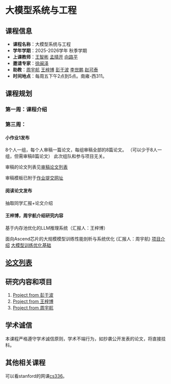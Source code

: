 
# 大模型系统与工程

## 课程信息
- **课程名称**：大模型系统与工程
- **学年学期**：2025-2026学年 秋季学期
- **上课教师**：[王智彬](https://wzbxpy.github.io/) [孟晴开]() [向路平]()
- **邀请专家**：[徐闽泽]()
- **助教**：[周宇航](https://njuzyh.github.io/) [王梓博](https://wangzb.site/) [彭于波]() [李世鹏]() [赵可泰]()
- **时间地点**：每周五下午2点到5点。南雍-西311。

<!-- ## 课程目标
- **开发能力**：了解并掌握一种开源的大模型系统，并且有能力在之上进行二次开发和应用。
- **科研能力**：通过参与老师，博士的研究工作，提升自己的科研能力。
- **表达能力**：通过参与论文撰写，分享相关工作（包括制作PPT），提升自己的表达能力。
- **项目经验**：参与并完成一个大模型项目，投稿，甚至发表相关论文。 -->



## 课程规划

### 第一周：课程介绍

### 第三周：
#### 小作业1发布
8个人一组，每个人审稿一篇论文，每组审稿全部的8篇论文。
（可以少于8人一组，但需审稿8篇论文）
此次组队和参与项目无关。

审稿的论文列表见[审稿论文列表](homework1/paperlist.md)


审稿模板已附于[作业提交网址](https://table.nju.edu.cn/dtable/forms/267ab5a3-5e36-4b09-970a-4f3ab4bc314d/)

#### 阅读论文发布
抽取同学汇报+论文介绍


#### 王梓博，周宇航介绍研究内容
基于内存池优化的LLM推理系统（汇报人：王梓博）

面向Ascend芯片的大规模模型训练性能剖析与系统优化 (汇报人：周宇航) [项目介绍](./Project-zhou/项目介绍.ppf) [大模型训练优化基础](./Project-zhou/大模型训练优化基础.pdf)

<!-- ## 课程目录
得有课程目录，然后每节课有课程内容介绍，课程ppt，这节课相应的可选大项目，而不是这种实验的形式。

1.	课程导论与大语言模型发展概况（6学时）**王梓博** 大模型系统在企业界学术界的关注+各个方向的简介（1节课），Transformer（梓博）+MoE+Mamba（中辉）（1节课）
3.	LLM训练系统，模型并行，参数卸载技术（9学时）**周宇航** 训练原理forward/backward+框架（教同学怎么用），并行策略（**中辉辅助一下EP**），参数卸载（**梓博**）
3.  KV cache与推理优化（3学时）**王梓博** KV cache的原理，cache管理
4.	基于多卡的LLM推理与系统部署（6学时）**李世鹏+洪泽涛** vllm介绍，推理优化最近工作
5.	基于单卡外存的LLM推理系统（6学时）**张中辉** 
6.	RAG与外部知识集成系统（6学时）**赵可泰+夏浩然**
7.  其他的工作 （6学时）diffusion model+GPU triton介绍 **宁锐**
8.	大模型系统工程实践+答辩（6学时）

参考lesson 1的格式 -->

## [论文列表](paper_list.md)


## 研究内容和项目
1. [Project from 彭于波](./Project-pyb/README.md)
2. [Project from 王梓博](./Project-KVCache/README.md)
3. [Project from 周宇航](./Project-zhou/README.md)



## 学术诚信
本课程严格遵守学术诚信原则，学术不端行为，如抄袭公开发表的论文，将直接挂科。

## 其他相关课程
可以看stanford的网课[cs336](https://stanford-cs336.github.io/spring2025/)。